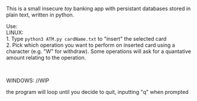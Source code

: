 This is a small insecure *toy* banking app with persistant databases stored in plain text, written in python.

Use: 
<br>
LINUX:
<br>
    1. Type `python3 ATM.py cardName.txt` to "insert" the selected card
<br>
    2. Pick which operation you want to perform on inserted card using a character (e.g. "W" for withdraw). Some operations will ask for a quantative amount relating to the operation.
    
<br>

WINDOWS:
    //WIP

the program will loop until you decide to quit, inputting "q" when prompted
